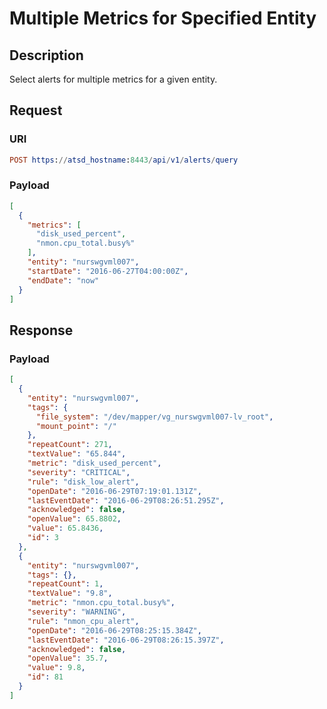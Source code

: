 # Multiple Metrics for Specified Entity

## Description

Select alerts for multiple metrics for a given entity.

## Request

### URI

```elm
POST https://atsd_hostname:8443/api/v1/alerts/query
```

### Payload

```json
[
  {
    "metrics": [
      "disk_used_percent",
      "nmon.cpu_total.busy%"
    ],
    "entity": "nurswgvml007",
    "startDate": "2016-06-27T04:00:00Z",
    "endDate": "now"
  }
]
```

## Response

### Payload

```json
[
  {
    "entity": "nurswgvml007",
    "tags": {
      "file_system": "/dev/mapper/vg_nurswgvml007-lv_root",
      "mount_point": "/"
    },
    "repeatCount": 271,
    "textValue": "65.844",
    "metric": "disk_used_percent",
    "severity": "CRITICAL",
    "rule": "disk_low_alert",
    "openDate": "2016-06-29T07:19:01.131Z",
    "lastEventDate": "2016-06-29T08:26:51.295Z",
    "acknowledged": false,
    "openValue": 65.8802,
    "value": 65.8436,
    "id": 3
  },
  {
    "entity": "nurswgvml007",
    "tags": {},
    "repeatCount": 1,
    "textValue": "9.8",
    "metric": "nmon.cpu_total.busy%",
    "severity": "WARNING",
    "rule": "nmon_cpu_alert",
    "openDate": "2016-06-29T08:25:15.384Z",
    "lastEventDate": "2016-06-29T08:26:15.397Z",
    "acknowledged": false,
    "openValue": 35.7,
    "value": 9.8,
    "id": 81
  }
]
```
